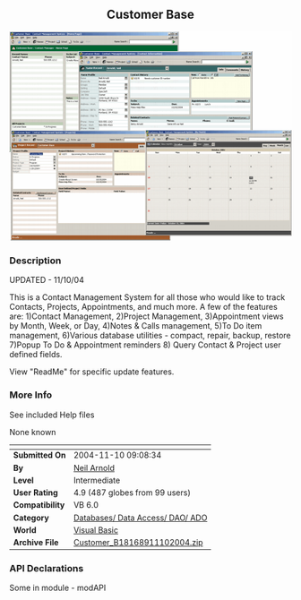 ﻿<div align="center">

## Customer Base

<img src="PIC200410211916321710.gif">
</div>

### Description

UPDATED - 11/10/04

This is a Contact Management System for all those who would like to track Contacts, Projects, Appointments, and much more. A few of the features are: 1)Contact Management, 2)Project Management, 3)Appointment views by Month, Week, or Day, 4)Notes & Calls management, 5)To Do item management, 6)Various database utilities - compact, repair, backup, restore 7)Popup To Do & Appointment reminders 8) Query Contact & Project user defined fields.

View "ReadMe" for specific update features.
 
### More Info
 
See included Help files

None known


<span>             |<span>
---                |---
**Submitted On**   |2004-11-10 09:08:34
**By**             |[Neil Arnold](https://github.com/Planet-Source-Code/PSCIndex/blob/master/ByAuthor/neil-arnold.md)
**Level**          |Intermediate
**User Rating**    |4.9 (487 globes from 99 users)
**Compatibility**  |VB 6\.0
**Category**       |[Databases/ Data Access/ DAO/ ADO](https://github.com/Planet-Source-Code/PSCIndex/blob/master/ByCategory/databases-data-access-dao-ado__1-6.md)
**World**          |[Visual Basic](https://github.com/Planet-Source-Code/PSCIndex/blob/master/ByWorld/visual-basic.md)
**Archive File**   |[Customer\_B18168911102004\.zip](https://github.com/Planet-Source-Code/neil-arnold-customer-base__1-56865/archive/master.zip)

### API Declarations

Some in module - modAPI





